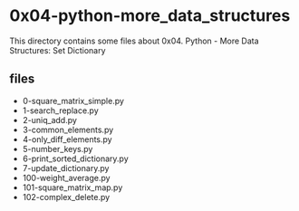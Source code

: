 # 0x04-python-more_data_structures

This directory contains some files about 0x04. Python - More Data Structures: Set Dictionary

## files

* 0-square_matrix_simple.py
* 1-search_replace.py
* 2-uniq_add.py
* 3-common_elements.py
* 4-only_diff_elements.py
* 5-number_keys.py
* 6-print_sorted_dictionary.py
* 7-update_dictionary.py
* 100-weight_average.py
* 101-square_matrix_map.py
* 102-complex_delete.py
